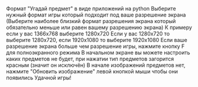 Формат "Угадай предмет" в виде приложений на python
Выберите нужный формат игры который подходит под ваше разрешение экрана 
(Выберите наиболее близкий формат разрешения экрана который обязательно меньше или равен вашему разрешению экрана)
К примеру если у вас 1366x768 выберите 1280x720
Если у вас 1280x720 то выберите 1280x720, если 1920х1080 то выберите 1920х1080
Если ваше разрешение экрана больше чем разрешение игры, нажмите кнопку F для полноэкранного режима
В начальном экране вы можете настроить каких предметов не будет, при нажатии тип предметов загорится красным (значит он исключён)
В начале изображений предметов нет, нажмите "Обновить изображение" левой кнопкой мыши чтобы они появились
Удачной игры!

